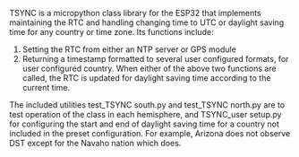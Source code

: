 TSYNC is a micropython class library for the ESP32 that implements maintaining the RTC
and handling changing time to UTC or daylight saving time for any country or time zone.
Its functions include:
1) Setting the RTC from either an NTP server or GPS module
2) Returning a timestamp formatted to several user configured formats, for user configured country.
When either of the above two functions are called, the RTC is updated for daylight saving time
according to the current time.

The included utilities test_TSYNC south.py and test_TSYNC north.py are to test operation of the class in each hemisphere, 
and TSYNC_user setup.py for configuring the start and end of daylight saving time for a country not included 
in the preset configuration. For example, Arizona does not observe DST except for the Navaho nation which does.
